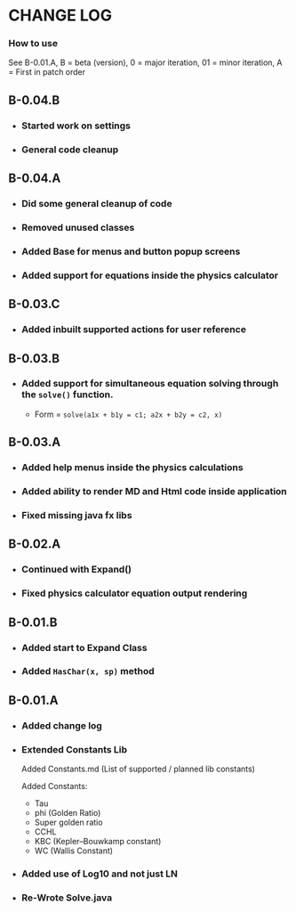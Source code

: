 # CHANGE LOG 
### How to use 
See B-0.01.A, B = beta (version), 0 = major iteration, 01 = minor iteration, A = First in patch order

## B-0.04.B 
- ### Started work on settings
- ### General code cleanup

## B-0.04.A
- ### Did some general cleanup of code 
- ### Removed unused classes
- ### Added Base for menus and button popup screens 
- ### Added support for equations inside the physics calculator

## B-0.03.C
- ### Added inbuilt supported actions for user reference

## B-0.03.B
- ### Added support for simultaneous equation solving through the `solve()` function. 
  - Form = `solve(a1x + b1y = c1; a2x + b2y = c2, x)`

## B-0.03.A 
- ### Added help menus inside the physics calculations
- ### Added ability to render MD and Html code inside application
- ### Fixed missing java fx libs

## B-0.02.A
- ### Continued with Expand() 
- ### Fixed physics calculator equation output rendering

## B-0.01.B
- ### Added start to Expand Class
- ### Added `HasChar(x, sp)` method

## B-0.01.A
- ### Added change log
- ### Extended Constants Lib
    Added Constants.md (List of supported / planned lib constants)

    Added Constants: 
  - Tau
  - phi (Golden Ratio) 
  - Super golden ratio
  - CCHL
  - KBC (Kepler–Bouwkamp constant)
  - WC (Wallis Constant)

- ### Added use of Log10 and not just LN
- ### Re-Wrote Solve.java

